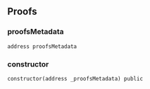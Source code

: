 ## Proofs

### proofsMetadata

```solidity
address proofsMetadata
```

### constructor

```solidity
constructor(address _proofsMetadata) public
```

